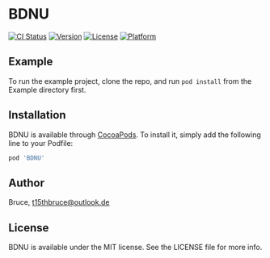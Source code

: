 # BDNU

[![CI Status](http://img.shields.io/travis/Bruce/BDNU.svg?style=flat)](https://travis-ci.org/Bruce/BDNU)
[![Version](https://img.shields.io/cocoapods/v/BDNU.svg?style=flat)](http://cocoapods.org/pods/BDNU)
[![License](https://img.shields.io/cocoapods/l/BDNU.svg?style=flat)](http://cocoapods.org/pods/BDNU)
[![Platform](https://img.shields.io/cocoapods/p/BDNU.svg?style=flat)](http://cocoapods.org/pods/BDNU)

## Example

To run the example project, clone the repo, and run `pod install` from the Example directory first.

## Installation

BDNU is available through [CocoaPods](http://cocoapods.org). To install
it, simply add the following line to your Podfile:

```ruby
pod 'BDNU'
```

## Author

Bruce, t15thbruce@outlook.de

## License

BDNU is available under the MIT license. See the LICENSE file for more info.
